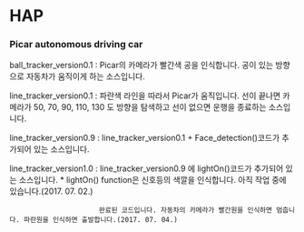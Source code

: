 # HAP
<h3>Picar autonomous driving car</h3>

ball_tracker_version0.1 : Picar의 카메라가 빨간색 공을 인식합니다. 공이 있는 방향으로 자동차가 움직이게 하는 소스입니다.


line_tracker_version0.1 : 파란색 라인을 따라서 Picar가 움직입니다. 선이 끝나면 카메라가 50, 70, 90, 110, 130 도 방향을 탐색하고 
                          선이 없으면 운행을 종료하는 소스입니다.

line_tracker_version0.9 : line_tracker_version0.1 + Face_detection()코드가 추가되어 있는 소스입니다.


line_tracker_version1.0 : line_tracker_version0.9 에 lightOn()코드가 추가되어 있는 소스입니다.
                          * lightOn() function은 신호등의 색깔을 인식합니다. 아직 작업 중에 있습니다.(2017. 07. 02.)
                          
                          완료된 코드입니다. 자동차의 카메라가 빨간원을 인식하면 멈춥니다. 파란원을 인식하면 출발합니다.(2017. 07. 04.)

